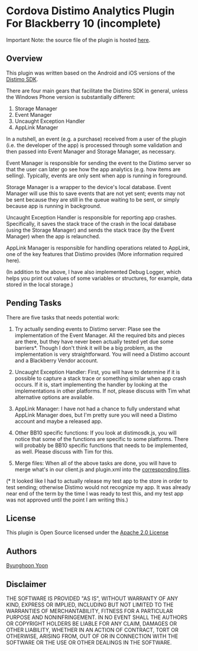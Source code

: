 Cordova Distimo Analytics Plugin For Blackberry 10 (incomplete)
===============================================================

Important Note: the source file of the plugin is hosted [here](https://github.com/blackberry/DistimoSDK-PhoneGap-Plugin).

## Overview

This plugin was written based on the Android and iOS versions of the [Distimo SDK](https://github.com/distimo/DistimoSDK-PhoneGap-Plugin/tree/master/src).

There are four main gears that facilitate the Distimo SDK in general, unless the Windows Phone version is substantially different:

1. Storage Manager
2. Event Manager
3. Uncaught Exception Handler
4. AppLink Manager

In a nutshell, an event (e.g. a purchase) received from a user of the plugin (i.e. the developer of the app) is processed through some validation and then passed into Event Manager and Storage Manager, as necessary.

Event Manager is responsible for sending the event to the Distimo server so that the user can later go see how the app analytics (e.g. how items are selling). Typically, events are only sent when app is running in foreground.

Storage Manager is a wrapper to the device's local database. Event Manager will use this to save events that are not yet sent; events may not be sent because they are still in the queue waiting to be sent, or simply because app is running in background.

Uncaught Exception Handler is responsible for reporting app crashes. Specifically, it saves the stack trace of the crash in the local database (using the Storage Manager) and sends the stack trace (by the Event Manager) when the app is relaunched.

AppLink Manager is responsible for handling operations related to AppLink, one of the key features that Distimo provides (More information required here).

(In addition to the above, I have also implemented Debug Logger, which helps you print out values of some variables or structures, for example, data stored in the local storage.)


## Pending Tasks

There are five tasks that needs potential work:

1. Try actually sending events to Distimo server: Plase see the implementation of the Event Manager. All the required bits and pieces are there, but they have never been actually tested yet due some barriers*. Though I don't think it will be a big problem, as the implementation is very straightforward. You will need a Distimo account and a Blackberry Vendor account.

2. Uncaught Exception Handler: First, you will have to determine if it is possible to capture a stack trace or something similar when app crash occurs. If it is, start implementing the handler by looking at the implementations in other platforms. If not, please discuss with Tim what alternative options are available.

3. AppLink Manager: I have not had a chance to fully understand what AppLink Manager does, but I'm pretty sure you will need a Distimo account and maybe a released app.

4. Other BB10 specific functions: If you look at distimosdk.js, you will notice that some of the functions are specific to some platforms. There will probably be BB10 specific functions that needs to be implemented, as well. Please discuss with Tim for this.

5. Merge files: When all of the above tasks are done, you will have to merge what's in our client.js and plugin.xml into the [corresponding files](https://github.com/distimo/DistimoSDK-PhoneGap-Plugin).

(* It looked like I had to actually release my test app to the store in order to test sending; otherwise Distimo would not recognize my app. It was already near end of the term by the time I was ready to test this, and my test app was not approved until the point I am writing this.)


## License

This plugin is Open Source licensed under the [Apache 2.0 License](http://www.apache.org/licenses/LICENSE-2.0)


## Authors

[Byunghoon Yoon](https://github.com/bh2yoon)


## Disclaimer

THE SOFTWARE IS PROVIDED "AS IS", WITHOUT WARRANTY OF ANY KIND, EXPRESS OR IMPLIED, INCLUDING BUT NOT LIMITED TO THE WARRANTIES OF MERCHANTABILITY, FITNESS FOR A PARTICULAR PURPOSE AND NONINFRINGEMENT. IN NO EVENT SHALL THE AUTHORS OR COPYRIGHT HOLDERS BE LIABLE FOR ANY CLAIM, DAMAGES OR OTHER LIABILITY, WHETHER IN AN ACTION OF CONTRACT, TORT OR OTHERWISE, ARISING FROM, OUT OF OR IN CONNECTION WITH THE SOFTWARE OR THE USE OR OTHER DEALINGS IN THE SOFTWARE.
